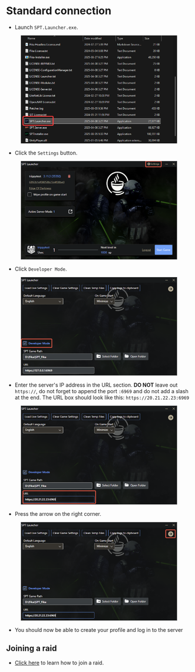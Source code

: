 # Standard connection

* Launch `SPT.Launcher.exe`.

<figure><img src="../.gitbook/assets/image (18).png" alt=""><figcaption></figcaption></figure>

* Click the `Settings` button.

<figure><img src="../.gitbook/assets/image.png" alt=""><figcaption></figcaption></figure>

* Click `Developer Mode`.

<figure><img src="../.gitbook/assets/image (2).png" alt=""><figcaption></figcaption></figure>

* Enter the server's IP address in the URL section. **DO NOT** leave out `https://`, do not forget to append the port `:6969` and do not add a slash at the end. The URL box should look like this: `https://20.21.22.23:6969`

<figure><img src="../.gitbook/assets/image (5).png" alt=""><figcaption></figcaption></figure>

* Press the arrow on the right corner.

<figure><img src="../.gitbook/assets/image (6).png" alt=""><figcaption></figcaption></figure>

* You should now be able to create your profile and log in to the server

## Joining a raid

* [Click here](../playing-fika.md#joining-a-raid) to learn how to join a raid.
